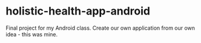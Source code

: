 # holistic-health-app-android
Final project for my Android class. Create our own application from our own idea - this was mine.
